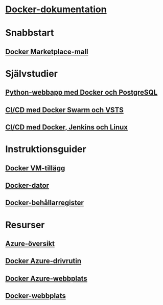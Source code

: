 # [Docker-dokumentation](index.md)
# Snabbstart
## [Docker Marketplace-mall](https://azuremarketplace.microsoft.com/en-us/marketplace/apps/CanonicalandMSOpenTech.DockerOnUbuntuServer1404LTS)
# Självstudier
## [Python-webbapp med Docker och PostgreSQL](/azure/app-service-web/app-service-web-tutorial-docker-python-postgresql-app)
## [CI/CD med Docker Swarm och VSTS](/azure/container-service/container-service-docker-swarm-mode-setup-ci-cd-acs-engine)
## [CI/CD med Docker, Jenkins och Linux](/azure/virtual-machines/linux/tutorial-jenkins-github-docker-cicd)
# Instruktionsguider
## [Docker VM-tillägg](/azure/virtual-machines/linux/dockerextension)
## [Docker-dator](/azure/virtual-machines/linux/docker-machine)
## [Docker-behållarregister](/azure/container-registry/container-registry-get-started-portal)
# Resurser
## [Azure-översikt](https://azure.microsoft.com/roadmap/)
## [Docker Azure-drivrutin](https://docs.docker.com/machine/drivers/azure/)
## [Docker Azure-webbplats](https://www.docker.com/docker-azure)
## [Docker-webbplats](https://docker.com)
